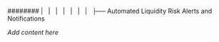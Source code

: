 ######## |   |   |   |   |   |   |   ├── Automated Liquidity Risk Alerts and Notifications

*Add content here*